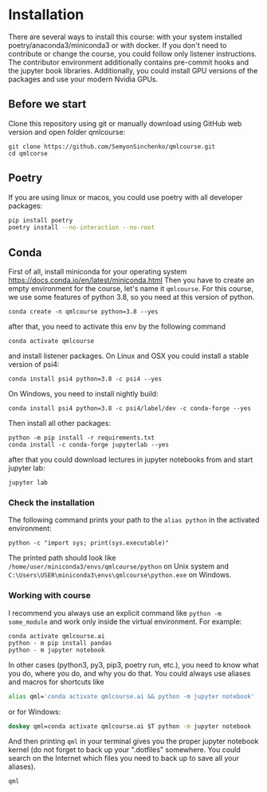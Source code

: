 # Installation

There are several ways to install this course: with your system installed poetry/anaconda3/miniconda3 or with docker. If you don't need to contribute or change the course, you could follow only listener instructions. The contributor environment additionally contains pre-commit hooks and the jupyter book libraries. Additionally, you could install GPU versions of the packages and use your modern Nvidia GPUs.

## Before we start

Clone this repository using git or manually download using GitHub web version and open folder qmlcourse:

```shell
git clone https://github.com/SemyonSinchenko/qmlcourse.git
cd qmlcorse
```

## Poetry

If you are using linux or macos, you could use poetry with all developer packages:

```bash
pip install poetry
poetry install --no-interaction --no-root
```

## Conda

First of all, install miniconda for your operating system https://docs.conda.io/en/latest/miniconda.html
Then you have to create an empty environment for the course, let's name it `qmlcourse`. For this course, we use some features of python 3.8, so you need at this version of python.

```shell
conda create -n qmlcourse python=3.8 --yes
```

after that, you need to activate this env by the following command

```shell
conda activate qmlcourse
```

and install listener packages. On Linux and OSX you could install a stable version of psi4:

```shell
conda install psi4 python=3.8 -c psi4 --yes
```

On Windows, you need to install nightly build:

```shell
conda install psi4 python=3.8 -c psi4/label/dev -c conda-forge --yes
```

Then install all other packages:

```shell
python -m pip install -r requirements.txt
conda install -c conda-forge jupyterlab --yes
```

after that you could download lectures in jupyter notebooks from and start jupyter lab:

```shell
jupyter lab
```

### Check the installation

The following command prints your path to the `alias python` in the activated environment:

```shell
python -c "import sys; print(sys.executable)"
```

The printed path should look like `/home/user/miniconda3/envs/qmlcourse/python` on Unix system and `C:\Users\USER\miniconda3\envs\qmlcourse\python.exe` on Windows.

### Working with course

I recommend you always use an explicit command like `python -m some_module` and work only inside the virtual environment. For example:

```shell
conda activate qmlcourse.ai
python - m pip install pandas
python - m jupyter notebook
```

In other cases (python3, py3, pip3, poetry run, etc.), you need to know what you do, where you do, and why you do that.
You could always use aliases and macros for shortcuts like

```bash
alias qml='conda activate qmlcourse.ai && python -m jupyter notebook'
```

or for Windows:

```bat
doskey qml=conda activate qmlcourse.ai $T python -m jupyter notebook
```

And then printing `qml` in your terminal gives you the proper jupyter notebook kernel (do not forget to back up your ".dotfiles" somewhere. You could search on the Internet which files you need to back up to save all your aliases).

```shell
qml
```
